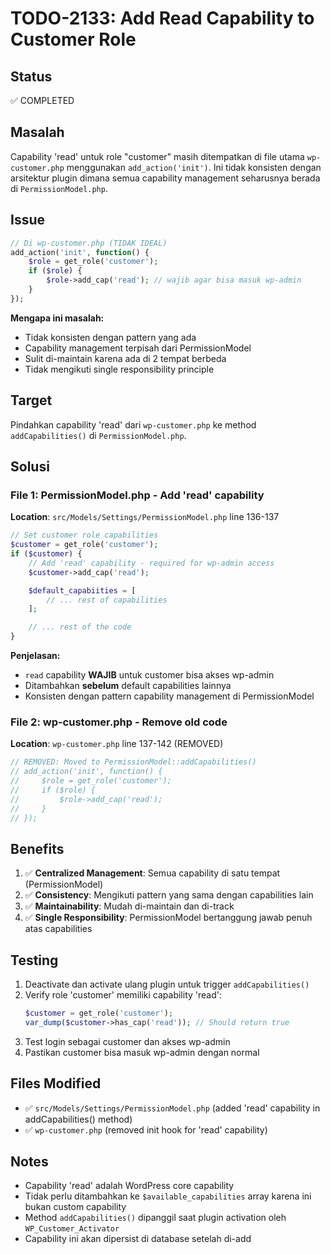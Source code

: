 # TODO-2133: Add Read Capability to Customer Role

## Status
✅ COMPLETED

## Masalah
Capability 'read' untuk role "customer" masih ditempatkan di file utama `wp-customer.php` menggunakan `add_action('init')`. Ini tidak konsisten dengan arsitektur plugin dimana semua capability management seharusnya berada di `PermissionModel.php`.

## Issue
```php
// Di wp-customer.php (TIDAK IDEAL)
add_action('init', function() {
    $role = get_role('customer');
    if ($role) {
        $role->add_cap('read'); // wajib agar bisa masuk wp-admin
    }
});
```

**Mengapa ini masalah:**
- Tidak konsisten dengan pattern yang ada
- Capability management terpisah dari PermissionModel
- Sulit di-maintain karena ada di 2 tempat berbeda
- Tidak mengikuti single responsibility principle

## Target
Pindahkan capability 'read' dari `wp-customer.php` ke method `addCapabilities()` di `PermissionModel.php`.

## Solusi

### File 1: PermissionModel.php - Add 'read' capability
**Location**: `src/Models/Settings/PermissionModel.php` line 136-137

```php
// Set customer role capabilities
$customer = get_role('customer');
if ($customer) {
    // Add 'read' capability - required for wp-admin access
    $customer->add_cap('read');

    $default_capabiities = [
        // ... rest of capabilities
    ];

    // ... rest of the code
}
```

**Penjelasan:**
- `read` capability **WAJIB** untuk customer bisa akses wp-admin
- Ditambahkan **sebelum** default capabilities lainnya
- Konsisten dengan pattern capability management di PermissionModel

### File 2: wp-customer.php - Remove old code
**Location**: `wp-customer.php` line 137-142 (REMOVED)

```php
// REMOVED: Moved to PermissionModel::addCapabilities()
// add_action('init', function() {
//     $role = get_role('customer');
//     if ($role) {
//         $role->add_cap('read');
//     }
// });
```

## Benefits
1. ✅ **Centralized Management**: Semua capability di satu tempat (PermissionModel)
2. ✅ **Consistency**: Mengikuti pattern yang sama dengan capabilities lain
3. ✅ **Maintainability**: Mudah di-maintain dan di-track
4. ✅ **Single Responsibility**: PermissionModel bertanggung jawab penuh atas capabilities

## Testing
1. Deactivate dan activate ulang plugin untuk trigger `addCapabilities()`
2. Verify role 'customer' memiliki capability 'read':
   ```php
   $customer = get_role('customer');
   var_dump($customer->has_cap('read')); // Should return true
   ```
3. Test login sebagai customer dan akses wp-admin
4. Pastikan customer bisa masuk wp-admin dengan normal

## Files Modified
- ✅ `src/Models/Settings/PermissionModel.php` (added 'read' capability in addCapabilities() method)
- ✅ `wp-customer.php` (removed init hook for 'read' capability)

## Notes
- Capability 'read' adalah WordPress core capability
- Tidak perlu ditambahkan ke `$available_capabilities` array karena ini bukan custom capability
- Method `addCapabilities()` dipanggil saat plugin activation oleh `WP_Customer_Activator`
- Capability ini akan dipersist di database setelah di-add
